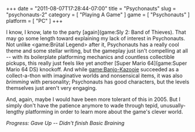 +++
date = "2011-08-07T17:28:44-07:00"
title = "Psychonauts"
slug = "psychonauts-2"
category = [ "Playing A Game" ]
game = [ "Psychonauts" ]
platform = [ "PC" ]
+++

I know, I know, late to the party [again](game:Sly 2: Band of Thieves).  That may go some length toward explaining my lack of interest in Psychonauts.  Not unlike <game:Brütal Legend> after it, Psychonauts has a really cool theme and some stellar writing, but the gameplay just isn't compelling at all -- with its boilerplate platforming mechanics and countless collectible pickups, this really just feels like yet another [Super Mario 64](game:Super Mario 64 DS) knockoff.  And while <game:Banjo-Kazooie> succeeded as a collect-a-thon with imaginative worlds and nonsensical items, it was also <i>brimming</i> with personality; Psychonauts has good characters, but the levels themselves just aren't very engaging.

And, again, maybe I would have been more tolerant of this in 2005.  But I simply don't have the patience anymore to wade through tepid, unusually-lengthy platforming in order to learn more about the game's clever world.

<i>Progress: Gave Up -- Didn't finish Basic Braining</i>
